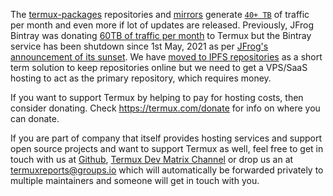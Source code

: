 The [termux-packages](https://github.com/termux/termux-packages) repositories and [mirrors](https://github.com/termux/termux-packages/wiki/Mirrors) generate [`40+ TB`](https://github.com/termux/termux-packages/issues/5620) of traffic per month and even more if lot of updates are released. Previously, JFrog Bintray was donating [60TB of traffic per month](https://twitter.com/termux/status/1255243673698213888) to Termux but the Bintray service has been shutdown since 1st May, 2021 as per [JFrog's announcement of its sunset](https://jfrog.com/blog/into-the-sunset-bintray-jcenter-gocenter-and-chartcenter/). We have [moved to IPFS repositories](https://github.com/termux/termux-packages/issues/6348) as a short term solution to keep repositories online but we need to get a VPS/SaaS hosting to act as the primary repository, which requires money.

If you want to support Termux by helping to pay for hosting costs, then consider donating. Check https://termux.com/donate for info on where you can donate.

If you are part of company that itself provides hosting services and support open source projects and want to support Termux as well, feel free to get in touch with us at [Github](https://github.com/termux/termux-packages/issues/6348), [Termux Dev Matrix Channel](https://matrix.to/#termux_dev:gitter.im) or drop us an at [termuxreports@groups.io](mailto:termuxreports@groups.io) which will automatically be forwarded privately to multiple maintainers and someone will get in touch with you.